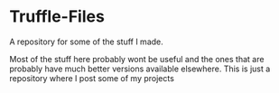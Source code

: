 # Truffle-Files
A repository for some of the stuff I made.

Most of the stuff here probably wont be useful and the ones that are probably have much better versions available elsewhere. This is just a repository where I post some of my projects
